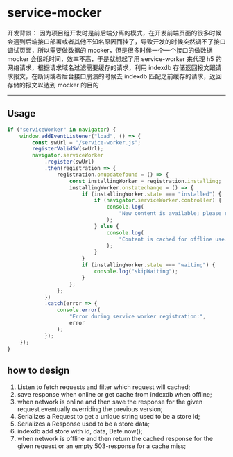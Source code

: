 # service-mocker

开发背景： 因为项目组开发时是前后端分离的模式，在开发前端页面的很多时候会遇到后端接口部署或者其他不知名原因而挂了，导致开发的时候突然调不了接口调试页面，所以需要做数据的 mocker，但是很多时候一个一个接口的做数据 mocker 会很耗时间，效率不高，于是就想起了用 service-worker 来代理 h5 的网络请求，根据请求域名过滤需要缓存的请求，利用 indexdb 存储返回报文跟请求报文，在断网或者后台接口崩溃的时候去 indexdb 匹配之前缓存的请求，返回存储的报文以达到 mocker 的目的

---

## Usage

```javascript
if ("serviceWorker" in navigator) {
    window.addEventListener("load", () => {
        const swUrl = "/service-worker.js";
        registerValidSW(swUrl);
        navigator.serviceWorker
            .register(swUrl)
            .then(registration => {
                registration.onupdatefound = () => {
                    const installingWorker = registration.installing;
                    installingWorker.onstatechange = () => {
                        if (installingWorker.state === "installed") {
                            if (navigator.serviceWorker.controller) {
                                console.log(
                                    "New content is available; please refresh."
                                );
                            } else {
                                console.log(
                                    "Content is cached for offline use."
                                );
                            }
                        }
                        if (installingWorker.state === "waiting") {
                            console.log("skipWaiting");
                        }
                    };
                };
            })
            .catch(error => {
                console.error(
                    "Error during service worker registration:",
                    error
                );
            });
    });
}
```

## how to design

1. Listen to fetch requests and filter which request will cached;
2. save response when online or get cache from indexdb when offline;
3. when network is online and then save the response for the given request eventually overriding the previous version;
4. Serializes a Request to get a unique string used to be a store id;
5. Serializes a Response used to be a store data;
6. indexdb add store with id, data, Date.now();
7. when network is offline and then return the cached response for the given request or an empty 503-response for a cache miss;
